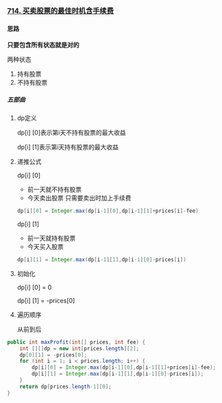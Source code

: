 ### [714. 买卖股票的最佳时机含手续费](https://leetcode-cn.com/problems/best-time-to-buy-and-sell-stock-with-transaction-fee/)

#### 思路

**只要包含所有状态就是对的**

两种状态

1. 持有股票
2. 不持有股票

##### 五部曲

1. dp定义

   dp[i] [0]表示第i天不持有股票的最大收益

   dp[i] [1]表示第i天持有股票的最大收益

2. 递推公式

   dp[i] [0]

   - 前一天就不持有股票
   - 今天卖出股票
   只需要卖出时加上手续费

   ```java
   dp[i][0] = Integer.max(dp[i-1][0],dp[i-1][1]+prices[i]-fee)
   ```

   

   dp[i] [1]

   - 前一天就持有股票
   - 今天买入股票

   ```java
   dp[i][1] = Integer.max(dp[i-1][1],dp[i-1][0]-prices[i])
   ```

   

3. 初始化

   dp[i] [0] = 0

   dp[i] [1] = -prices[0]

4. 遍历顺序

   从前到后

```java
public int maxProfit(int[] prices, int fee) {
    int [][]dp = new int[prices.length][2];
    dp[0][1] = -prices[0];
    for (int i = 1; i < prices.length; i++) {
        dp[i][0] = Integer.max(dp[i-1][0],dp[i-1][1]+prices[i]-fee);
        dp[i][1] = Integer.max(dp[i-1][1],dp[i-1][0]-prices[i]);
    }
    return dp[prices.length-1][0];
}
```
